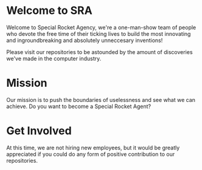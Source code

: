 # Welcome to SRA
Welcome to Special Rocket Agency, we're a one-man-show team of people who devote the free time of their ticking lives to build the most innovating and ingroundbreaking and absolutely unneccesary inventions!

Please visit our repositories to be astounded by the amount of discoveries we've made in the computer industry.

# Mission
Our mission is to push the boundaries of uselessness and see what we can achieve. Do you want to become a Special Rocket Agent?

# Get Involved
At this time, we are not hiring new employees, but it would be greatly appreciated if you could do any form of positive contribution to our repositories.
